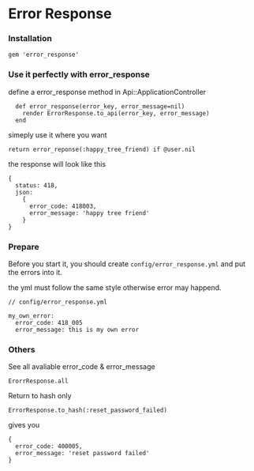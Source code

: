 # Error Response

### Installation

```
gem 'error_response'
```

### Use it perfectly with error_response

define a error_response method in Api::ApplicationController

```
  def error_response(error_key, error_message=nil)
    render ErrorResponse.to_api(error_key, error_message)
  end
```

simeply use it where you want

```
return error_reponse(:happy_tree_friend) if @user.nil
```

the response will look like this

```
{
  status: 418,
  json:
    {
      error_code: 418003,
      error_message: 'happy tree friend'
    }
}
```

### Prepare

Before you start it, you should create `config/error_response.yml` and put the errors into it.

the yml must follow the same style otherwise error may happend.

```
// config/error_response.yml

my_own_error:
  error_code: 418_005
  error_message: this is my own error

```

### Others

See all avaliable error_code & error_message

`ErorrResponse.all`

Return to hash only

`ErrorResponse.to_hash(:reset_password_failed)`

gives you

```
{
  error_code: 400005,
  error_message: 'reset password failed'
}
```
